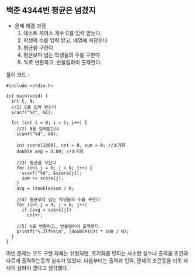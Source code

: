 ## 백준 4344번 평균은 넘겠지
- 문제 해결 과정
    1. 테스트 케이스 개수 C를 입력 받는다.
    2. 학생의 수를 입력 받고, 배열에 저장한다
    3. 평균을 구한다
    4. 평균보다 넘는 학생들의 수를 구한다
    5. %로 변환하고, 반올림하여 출력한다.

풀이 코드 :

```tsx
#include <stdio.h>

int main(void) {
  int C, N;
  //1) C를 입력 받는다
  scanf("%d", &C);

  for (int i = 0; i < C; i++) {
    //2) N을 입력받는다
    scanf("%d", &N);

    int score[1000], cnt = 0, sum = 0; //초기화
    double avg = 0.00; //초기화

    //3) 평균을 구한다
    for (int j = 0; j < N; j++) {
      scanf("%d", &score[j]);
      sum += score[j];
    }
    avg = (double)sum / N;

    //4) 평균보다 넘는 학생들의 수를 구한다
    for (int j = 0; j < N; j++)
      if (avg < score[j])
        cnt++;
 
    //5) %로 변환하고, 반올림하여 출력한다.
    printf("%.3lf%%\n", (double)cnt * 100 / N);
  }
}
```

이번 문제는 코드 구현 자체는 쉬웠지만, 초기화를 안하는 사소한 실수나 출력을 조건과 다르게 출력하는등의 실수가 있었다. 다음부터는 출력과 입력, 문제의 조건등을 더욱 자세히 살펴야 겠다고 생각했다.
